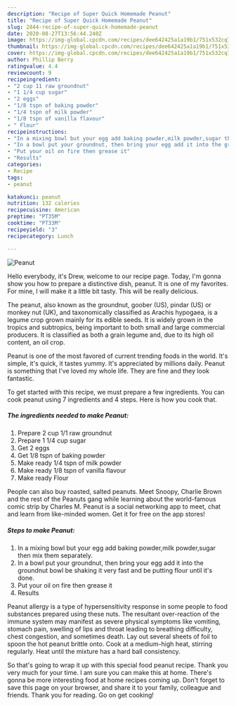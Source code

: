 ```yaml
---
description: "Recipe of Super Quick Homemade Peanut"
title: "Recipe of Super Quick Homemade Peanut"
slug: 2844-recipe-of-super-quick-homemade-peanut
date: 2020-08-27T13:56:44.240Z
image: https://img-global.cpcdn.com/recipes/dee642425a1a19b1/751x532cq70/peanut-recipe-main-photo.jpg
thumbnail: https://img-global.cpcdn.com/recipes/dee642425a1a19b1/751x532cq70/peanut-recipe-main-photo.jpg
cover: https://img-global.cpcdn.com/recipes/dee642425a1a19b1/751x532cq70/peanut-recipe-main-photo.jpg
author: Phillip Berry
ratingvalue: 4.4
reviewcount: 9
recipeingredient:
- "2 cup 11 raw groundnut"
- "1 1/4 cup sugar"
- "2 eggs"
- "1/8 tspn of baking powder"
- "1/4 tspn of milk powder"
- "1/8 tspn of vanilla flavour"
- " Flour"
recipeinstructions:
- "In a mixing bowl but your egg add baking powder,milk powder,sugar then mix them separately."
- "In a bowl put your groundnut, then bring your egg add it into the groundnut bowl be shaking it very fast and be putting flour until it&#39;s done."
- "Put your oil on fire then grease it"
- "Results"
categories:
- Recipe
tags:
- peanut

katakunci: peanut 
nutrition: 132 calories
recipecuisine: American
preptime: "PT35M"
cooktime: "PT33M"
recipeyield: "3"
recipecategory: Lunch

---
```



![Peanut](https://img-global.cpcdn.com/recipes/dee642425a1a19b1/751x532cq70/peanut-recipe-main-photo.jpg)

Hello everybody, it's Drew, welcome to our recipe page. Today, I'm gonna show you how to prepare a distinctive dish, peanut. It is one of my favorites. For mine, I will make it a little bit tasty. This will be really delicious.

The peanut, also known as the groundnut, goober (US), pindar (US) or monkey nut (UK), and taxonomically classified as Arachis hypogaea, is a legume crop grown mainly for its edible seeds. It is widely grown in the tropics and subtropics, being important to both small and large commercial producers. It is classified as both a grain legume and, due to its high oil content, an oil crop.

Peanut is one of the most favored of current trending foods in the world. It's simple, it's quick, it tastes yummy. It's appreciated by millions daily. Peanut is something that I've loved my whole life. They are fine and they look fantastic.


To get started with this recipe, we must prepare a few ingredients. You can cook peanut using 7 ingredients and 4 steps. Here is how you cook that.

<!--inarticleads1-->

##### The ingredients needed to make Peanut:

1. Prepare 2 cup 1/1 raw groundnut
1. Prepare 1 1/4 cup sugar
1. Get 2 eggs
1. Get 1/8 tspn of baking powder
1. Make ready 1/4 tspn of milk powder
1. Make ready 1/8 tspn of vanilla flavour
1. Make ready  Flour


People can also buy roasted, salted peanuts. Meet Snoopy, Charlie Brown and the rest of the Peanuts gang while learning about the world-famous comic strip by Charles M. Peanut is a social networking app to meet, chat and learn from like-minded women. Get it for free on the app stores! 

<!--inarticleads2-->

##### Steps to make Peanut:

1. In a mixing bowl but your egg add baking powder,milk powder,sugar then mix them separately.
1. In a bowl put your groundnut, then bring your egg add it into the groundnut bowl be shaking it very fast and be putting flour until it&#39;s done.
1. Put your oil on fire then grease it
1. Results


Peanut allergy is a type of hypersensitivity response in some people to food substances prepared using these nuts. The resultant over-reaction of the immune system may manifest as severe physical symptoms like vomiting, stomach pain, swelling of lips and throat leading to breathing difficulty, chest congestion, and sometimes death. Lay out several sheets of foil to spoon the hot peanut brittle onto. Cook at a medium-high heat, stirring regularly. Heat until the mixture has a hard ball consistency. 

So that's going to wrap it up with this special food peanut recipe. Thank you very much for your time. I am sure you can make this at home. There's gonna be more interesting food at home recipes coming up. Don't forget to save this page on your browser, and share it to your family, colleague and friends. Thank you for reading. Go on get cooking!
